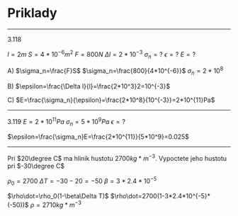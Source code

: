 # Priklady

---
3.118

$l=2m$
$S=4*10^{-6}m^2$
$F=800N$
$\Delta l=2*10^{-3}$
$\sigma _n=?$
$\epsilon=?$
$E=?$

A)
$\sigma_n=\frac{F}S$
$\sigma_n=\frac{800}{4*10^{-6}}$
$\sigma_n=2*10^8$

B)
$\epsilon=\frac{\Delta l}{l}=\frac{2*10^3}2=10^{-3}$

C)
$E=\frac{\sigma_n}{\epsilon}=\frac{2*10^8}{10^{-3}}=2*10^{11}Pa$

---

3.119
$E=2*10^{11}Pa$
$\sigma_n=5*10^9Pa$
$\epsilon=?$

$\epsilon=\frac{\sigma_n}E=\frac{2*10^{11}}{5*10^9}=0.025$

---

Pri $20\degree C$ ma hlinik hustotu $2700kg*m^{-3}$.
Vypoctete jeho hustotu pri $-30\degree C$

$\rho_0=2700$
$\Delta T=-30-20=-50$
$\beta=3*2.4*10^{-5}$

$\rho\dot=\rho_0(1-\beta\Delta T)$
$\rho\dot=2700(1-3*2.4*10^{-5}*(-50))$
$\rho=2710kg*m^{-3}$
